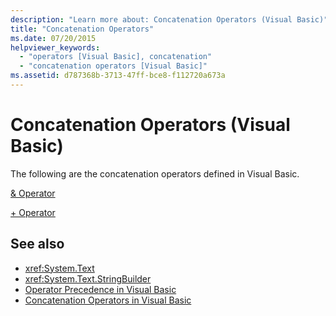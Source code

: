 ```yaml
---
description: "Learn more about: Concatenation Operators (Visual Basic)"
title: "Concatenation Operators"
ms.date: 07/20/2015
helpviewer_keywords: 
  - "operators [Visual Basic], concatenation"
  - "concatenation operators [Visual Basic]"
ms.assetid: d787368b-3713-47ff-bce8-f112720a673a
---
```

# Concatenation Operators (Visual Basic)

The following are the concatenation operators defined in Visual Basic.  
  
 [& Operator](concatenation-operator.md)  
  
 [+ Operator](addition-operator.md)  
  
## See also

- <xref:System.Text>
- <xref:System.Text.StringBuilder>
- [Operator Precedence in Visual Basic](operator-precedence.md)
- [Concatenation Operators in Visual Basic](../../programming-guide/language-features/operators-and-expressions/concatenation-operators.md)
